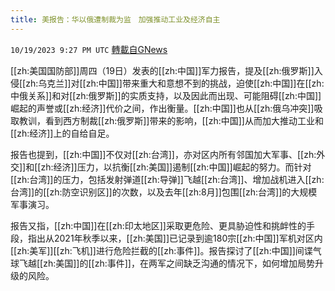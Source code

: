 ```yaml
---
title: 美报告：华以俄遭制裁为监　加强推动工业及经济自主
---
```

`10/19/2023 9:27 PM UTC` [轉載自GNews](https://gnews.org/articles/1856875)

[[zh:美国国防部]]周四（19日）发表的[[zh:中国]]军力报告，提及[[zh:俄罗斯]]入侵[[zh:乌克兰]]对[[zh:中国]]带来重大和意想不到的挑战，迫使[[zh:中国]]在[[zh:中俄关系]]和对[[zh:俄罗斯]]的实质支持，以及因此而出现、可能阻碍[[zh:中国]]崛起的声誉或[[zh:经济]]代价之间，作出衡量。[[zh:中国]]也从[[zh:俄乌冲突]]吸取教训，看到西方制裁[[zh:俄罗斯]]带来的影响，[[zh:中国]]从而加大推动工业和[[zh:经济]]上的自给自足。

报告也提到，[[zh:中国]]不仅对[[zh:台湾]]，亦对区内所有邻国加大军事、[[zh:外交]]和[[zh:经济]]压力，以抗衡[[zh:美国]]遏制[[zh:中国]]崛起的努力。而针对[[zh:台湾]]的压力，包括发射弹道[[zh:导弹]]飞越[[zh:台湾]]、增加战机进入[[zh:台湾]]的[[zh:防空识别区]]的次数，以及去年[[zh:8月]]包围[[zh:台湾]]的大规模军事演习。

报告又指，[[zh:中国]]在[[zh:印太地区]]采取更危险、更具胁迫性和挑衅性的手段，指出从2021年秋季以来，[[zh:美国]]已记录到逾180宗[[zh:中国]]军机对区内[[zh:美军]][[zh:飞机]]进行危险拦截的[[zh:事件]]。报告探讨了[[zh:中国]]间谍气球飞越[[zh:美国]]的[[zh:事件]]，在两军之间缺乏沟通的情况下，如何增加局势升级的风险。
